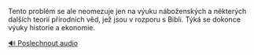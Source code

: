 
Tento problém se ale neomezuje jen na výuku náboženských a některých dalších teorií přírodních věd, jež jsou v rozporu s Biblí. Týká se dokonce výuky historie a ekonomie.

[🔊 Poslechnout audio](/data/7-paragraphs/audio/chapter_169/para_007-Tento-problm-se-ale-neomezuje-jen-na-vuku-nboe.mp3)
